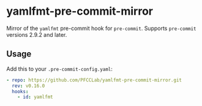# yamlfmt-pre-commit-mirror

Mirror of the `yamlfmt` pre-commit hook for `pre-commit`. Supports `pre-commit` versions 2.9.2 and later.

## Usage

Add this to your `.pre-commit-config.yaml`:

```yaml
- repo: https://github.com/PFCCLab/yamlfmt-pre-commit-mirror.git
  rev: v0.16.0
  hooks:
    - id: yamlfmt
```